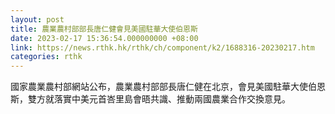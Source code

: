 ```yaml
---
layout: post
title: 農業農村部部長唐仁健會見美國駐華大使伯恩斯
date: 2023-02-17 15:36:54.000000000 +08:00
link: https://news.rthk.hk/rthk/ch/component/k2/1688316-20230217.htm
categories: rthk
---
```


國家農業農村部網站公布，農業農村部部長唐仁健在北京，會見美國駐華大使伯恩斯，雙方就落實中美元首峇里島會晤共識、推動兩國農業合作交換意見。

